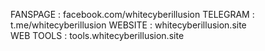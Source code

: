 FANSPAGE  : facebook.com/whitecyberillusion
TELEGRAM  : t.me/whitecyberillusion
WEBSITE   : whitecyberillusion.site <br>
WEB TOOLS : tools.whitecyberillusion.site
